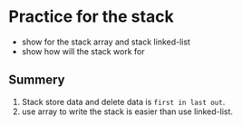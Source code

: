 # Practice for the stack

- show for the stack array and stack linked-list
- show how will the stack work for

## Summery
1. Stack store data and delete data is ```first in last out```.
2. use array to write the stack is easier than use linked-list.
